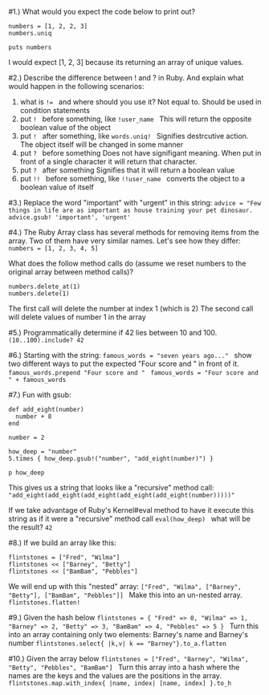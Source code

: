 #1.) What would you expect the code below to print out?
```
numbers = [1, 2, 2, 3]
numbers.uniq

puts numbers
```
I would expect [1, 2, 3] because its returning an array of unique values.

#2.) Describe the difference between ! and ? in Ruby. And explain what would happen in the following scenarios:
1. what is ```!= ``` and where should you use it?
    Not equal to. Should be used in condition statements
2. put ```! ``` before something, like ```!user_name ```
    This will return the opposite boolean value of the object
3. put ```! ``` after something, like ```words.uniq! ```
    Signifies destrcutive action. The object itself will be changed in some manner
4. put ```? ``` before something
    Does not have signifigant meaning. When put in front of a single character it will return that character.
5. put ```? ``` after something
    Signifies that it will return a boolean value
6. put ```!! ``` before something, like ```!!user_name ```
    converts the object to a boolean value of itself

#3.) Replace the word "important" with "urgent" in this string:
```advice = "Few things in life are as important as house training your pet dinosaur. ```
```advice.gsub! 'important', 'urgent' ```

#4.) The Ruby Array class has several methods for removing items from the array. Two of them have very similar names. Let's see how they differ:
```numbers = [1, 2, 3, 4, 5] ```

What does the follow method calls do (assume we reset numbers to the original array between method calls)?
```
numbers.delete_at(1)
numbers.delete(1)
```
The first call will delete the number at index 1 (which is 2)
The second call will delete values of number 1 in the array

#5.) Programmatically determine if 42 lies between 10 and 100.
```(10..100).include? 42 ```

#6.) Starting with the string:
```famous_words = "seven years ago..." ```
show two different ways to put the expected "Four score and " in front of it.
```famous_words.prepend "Four score and " ```
```famous_words = "Four score and " + famous_words ```

#7.) Fun with gsub:
```
def add_eight(number)
  number + 8
end

number = 2

how_deep = "number"
5.times { how_deep.gsub!("number", "add_eight(number)") }

p how_deep
```
This gives us a string that looks like a "recursive" method call:
```"add_eight(add_eight(add_eight(add_eight(add_eight(number)))))" ```

If we take advantage of Ruby's Kernel#eval method to have it execute this string as if it were a "recursive" method call
```eval(how_deep) ```
what will be the result?
```42 ```

#8.) If we build an array like this:
```
flintstones = ["Fred", "Wilma"]
flintstones << ["Barney", "Betty"]
flintstones << ["BamBam", "Pebbles"]
```
We will end up with this "nested" array:
```["Fred", "Wilma", ["Barney", "Betty"], ["BamBam", "Pebbles"]] ```
Make this into an un-nested array.
```flintstones.flatten! ```

#9.) Given the hash below
```flintstones = { "Fred" => 0, "Wilma" => 1, "Barney" => 2, "Betty" => 3, "BamBam" => 4, "Pebbles" => 5 } ```
Turn this into an array containing only two elements: Barney's name and Barney's number
```flintstones.select{ |k,v| k == "Barney"}.to_a.flatten ```

#10.) Given the array below
```flintstones = ["Fred", "Barney", "Wilma", "Betty", "Pebbles", "BamBam"] ```
Turn this array into a hash where the names are the keys and the values are the positions in the array.
```flintstones.map.with_index{ |name, index| [name, index] }.to_h ```